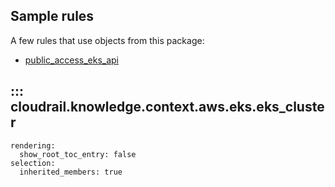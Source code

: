 ## Sample rules
A few rules that use objects from this package:

* [public_access_eks_api](https://github.com/indeni/cloudrail-knowledge/blob/main/cloudrail/knowledge/rules/aws/context_aware/public_access_validation_rules/public_access_eks_api_rule.py)

## ::: cloudrail.knowledge.context.aws.eks.eks_cluster
    rendering:
      show_root_toc_entry: false
    selection:
      inherited_members: true
